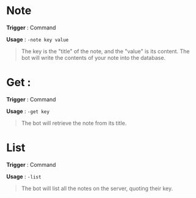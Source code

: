 # Note
**Trigger** : Command

**Usage** : `-note key value`
> The key is the "title" of the note, and the "value" is its content.
The bot will write the contents of your note into the database.

# Get :
**Trigger** : Command

**Usage** : `-get key`
> The bot will retrieve the note from its title.

# List
**Trigger** : Command

**Usage** : `-list`
> The bot will list all the notes on the server, quoting their key.
